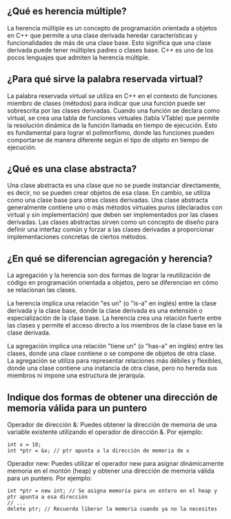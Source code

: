 ## ¿Qué es herencia múltiple?

La herencia múltiple es un concepto de programación orientada a objetos en C++ que permite a una clase derivada heredar características y funcionalidades de más de una clase base. Esto significa que una clase derivada puede tener múltiples padres o clases base. C++ es uno de los pocos lenguajes que admiten la herencia múltiple.

## ¿Para qué sirve la palabra reservada virtual?

La palabra reservada virtual se utiliza en C++ en el contexto de funciones miembro de clases (métodos) para indicar que una función puede ser sobrescrita por las clases derivadas. Cuando una función se declara como virtual, se crea una tabla de funciones virtuales (tabla VTable) que permite la resolución dinámica de la función llamada en tiempo de ejecución. Esto es fundamental para lograr el polimorfismo, donde las funciones pueden comportarse de manera diferente según el tipo de objeto en tiempo de ejecución.


## ¿Qué es una clase abstracta?

Una clase abstracta es una clase que no se puede instanciar directamente, es decir, no se pueden crear objetos de esa clase. En cambio, se utiliza como una clase base para otras clases derivadas. Una clase abstracta generalmente contiene uno o más métodos virtuales puros (declarados con virtual y sin implementación) que deben ser implementados por las clases derivadas. Las clases abstractas sirven como un concepto de diseño para definir una interfaz común y forzar a las clases derivadas a proporcionar implementaciones concretas de ciertos métodos.


## ¿En qué se diferencian agregación y herencia?

La agregación y la herencia son dos formas de lograr la reutilización de código en programación orientada a objetos, pero se diferencian en cómo se relacionan las clases.

La herencia implica una relación "es un" (o "is-a" en inglés) entre la clase derivada y la clase base, donde la clase derivada es una extensión o especialización de la clase base. La herencia crea una relación fuerte entre las clases y permite el acceso directo a los miembros de la clase base en la clase derivada.

La agregación implica una relación "tiene un" (o "has-a" en inglés) entre las clases, donde una clase contiene o se compone de objetos de otra clase. La agregación se utiliza para representar relaciones más débiles y flexibles, donde una clase contiene una instancia de otra clase, pero no hereda sus miembros ni impone una estructura de jerarquía.

## Indique dos formas de obtener una dirección de memoria válida para un puntero

Operador de dirección &: Puedes obtener la dirección de memoria de una variable existente utilizando el operador de dirección &. Por ejemplo:

```
int x = 10;
int *ptr = &x; // ptr apunta a la dirección de memoria de x
```

Operador new: Puedes utilizar el operador new para asignar dinámicamente memoria en el montón (heap) y obtener una dirección de memoria válida para un puntero. Por ejemplo:

```
int *ptr = new int; // Se asigna memoria para un entero en el heap y ptr apunta a esa dirección
// ...
delete ptr; // Recuerda liberar la memoria cuando ya no la necesites
```
